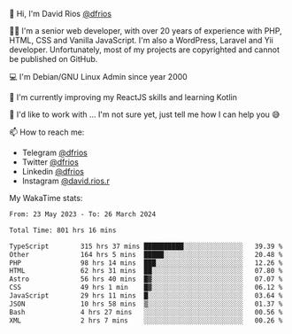👋 Hi, I'm David Rios [@dfrios](https://github.com/dfrios)

👨‍💻 I'm a senior web developer, with over 20 years of experience with PHP, HTML, CSS and Vanilla JavaScript. I'm also a WordPress, Laravel and Yii developer. Unfortunately, most of my projects are copyrighted and cannot be published on GitHub.

💻 I'm Debian/GNU Linux Admin since year 2000

🌱 I'm currently improving my ReactJS skills and learning Kotlin

💞️ I'd like to work with ... I'm not sure yet, just tell me how I can help you 😅


📫 How to reach me:
* Telegram [@dfrios](https://t.me/dfrios)
* Twitter [@dfrios](https://twitter.com/dfrios)
* Linkedin [@dfrios](https://linkedin.com/in/dfrios)
* Instagram [@david.rios.r](https://instagram.com/david.rios.r)



My WakaTime stats:
<!--START_SECTION:waka-->

```txt
From: 23 May 2023 - To: 26 March 2024

Total Time: 801 hrs 16 mins

TypeScript        315 hrs 37 mins ██████████░░░░░░░░░░░░░░░   39.39 %
Other             164 hrs 5 mins  █████░░░░░░░░░░░░░░░░░░░░   20.48 %
PHP               98 hrs 14 mins  ███░░░░░░░░░░░░░░░░░░░░░░   12.26 %
HTML              62 hrs 31 mins  ██░░░░░░░░░░░░░░░░░░░░░░░   07.80 %
Astro             56 hrs 40 mins  █▓░░░░░░░░░░░░░░░░░░░░░░░   07.07 %
CSS               49 hrs 1 min    █▓░░░░░░░░░░░░░░░░░░░░░░░   06.12 %
JavaScript        29 hrs 11 mins  █░░░░░░░░░░░░░░░░░░░░░░░░   03.64 %
JSON              10 hrs 58 mins  ▒░░░░░░░░░░░░░░░░░░░░░░░░   01.37 %
Bash              4 hrs 27 mins   ░░░░░░░░░░░░░░░░░░░░░░░░░   00.56 %
XML               2 hrs 7 mins    ░░░░░░░░░░░░░░░░░░░░░░░░░   00.26 %
```

<!--END_SECTION:waka-->
